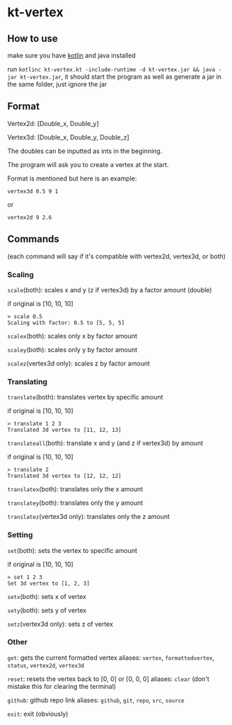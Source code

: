 # kt-vertex

## How to use

make sure you have [kotlin](https://kotlinlang.org/docs/command-line.html) and java installed

run `kotlinc kt-vertex.kt -include-runtime -d kt-vertex.jar && java -jar kt-vertex.jar`, it should start the program as well as generate a jar in the same folder, just ignore the jar

## Format

Vertex2d: [Double_x, Double_y]

Vertex3d: [Double_x, Double_y, Double_z]

The doubles can be inputted as ints in the beginning.

The program will ask you to create a vertex at the start.

Format is mentioned but here is an example:

`vertex3d 0.5 9 1`

or

`vertex2d 9 2.6`

## Commands

(each command will say if it's compatible with vertex2d, vertex3d, or both)

### Scaling

`scale`(both): scales x and y (z if vertex3d) by a factor amount (double)

if original is [10, 10, 10]
```
> scale 0.5
Scaling with factor: 0.5 to [5, 5, 5]
```

`scalex`(both): scales only x by factor amount

`scaley`(both): scales only y by factor amount

`scalez`(vertex3d only): scales z by factor amount

### Translating

`translate`(both): translates vertex by specific amount

if original is [10, 10, 10]
```
> translate 1 2 3
Translated 3d vertex to [11, 12, 13]
```

`translateall`(both): translate x and y (and z if vertex3d) by amount

if original is [10, 10, 10]
```
> translate 2
Translated 3d vertex to [12, 12, 12]
```

`translatex`(both): translates only the x amount

`translatey`(both): translates only the y amount

`translatez`(vertex3d only): translates only the z amount

### Setting

`set`(both): sets the vertex to specific amount

if original is [10, 10, 10]
```
> set 1 2 3
Set 3d vertex to [1, 2, 3]
```

`setx`(both): sets x of vertex

`sety`(both): sets y of vertex

`setz`(vertex3d only): sets z of vertex

### Other

`get`: gets the current formatted vertex
aliases: `vertex`, `formattedvertex`, `status`, `vertex2d`, `vertex3d`

`reset`: resets the vertex back to [0, 0] or [0, 0, 0]
aliases: `clear` (don't mistake this for clearing the terminal)

`github`: github repo link
aliases: `github`, `git`, `repo`, `src`, `source`

`exit`: exit (obviously)